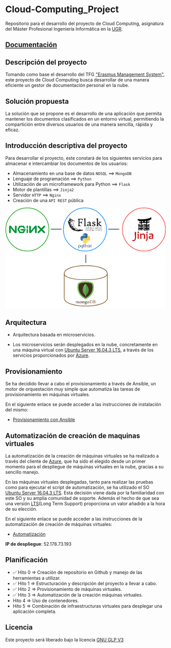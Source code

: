 # Cloud-Computing_Project

Repositorio para el desarrollo del proyecto de Cloud Computing, asignatura del Máster Profesional Ingeniería Informática en la [UGR](https://www.ugr.es/).

## [Documentación](https://ramongago.github.io/Cloud-Computing_Project/)

## Descripción del proyecto

Tomando como base el desarrollo del TFG ["Erasmus Management System"](http://www.emsystem.eu/), este proyecto de Cloud Computing busca desarrollar de una manera eficiente un gestor de documentación personal en la nube.

## Solución propuesta

La solución que se propone es el desarrollo de una aplicación que permita mantener los documentos clasificados en un entorno virtual, permitiendo la compartición entre diversos usuarios de una manera sencilla, rápida y eficaz.

## Introducción descriptiva del proyecto

Para desarrollar el proyecto, este constará de los siguientes servicios para almacenar e intercambiar los documentos de los usuarios:

- Almacenamiento en una base de datos `NOSQL` ==> `MongoDB`
- Lenguaje de programación ==> `Python`
- Utilización de un microframework para Python ==> `Flask`
- Motor de plantillas ==> `Jinja2`
- Servidor `HTTP` ==> `Nginx`
- Creación de una `API REST` pública


![alt text](docs/images/Flask+Mongo+Nginx+Jinja2.png "Diagrama")

## Arquitectura

- Arquitectura basada en microservicios.

- Los microservicios serán desplegados en la nube, concretamente en una máquina virtual con [Ubuntu Server 16.04.3 LTS](https://wiki.ubuntu.com/XenialXerus/ReleaseNotes?_ga=2.130289736.659109912.1510849497-1227624830.1510666285), a través de los servicios proporcionados por [Azure](https://azure.microsoft.com/es-es/).

## Provisionamiento

Se ha decidido llevar a cabo el provisionamiento a través de Ansible, un motor de orquestación muy simple que automatiza las tareas de provisionamiento en máquinas virtuales.

En el siguiente enlace se puede acceder a las instrucciones de instalación del mismo:

- [Provisionamiento con Ansible](provision/ansible)

## Automatización de creación de maquinas virtuales

La automatización de la creación de máquinas virtuales se ha realizado a través del cliente de [Azure](https://azure.microsoft.com/es-es/), que ha sido el elegido desde un primer momento para el despliegue de máquinas virtuales en la nube, gracias a su sencillo manejo.

En las máquinas virtuales desplegadas, tanto para realizar las pruebas como para ejecutar el script de automatización, se ha utilizado el SO [Ubuntu Server 16.04.3 LTS](https://wiki.ubuntu.com/XenialXerus/ReleaseNotes?_ga=2.130289736.659109912.1510849497-1227624830.1510666285). Esta decisión viene dada por la familiaridad con este SO  y su amplia comunidad de soporte. Además el hecho de que sea una versión [LTS](https://wiki.ubuntu.com/LTS)(Long Term Support) proporciona un valor añadido a la hora de su elección.

En el siguiente enlace se puede acceder a las instrucciones de la automatización de creación de máquinas virtuales:

- [Automatización](automation/)

**IP de despliegue**: 52.178.73.193

## Planificación

- :white_check_mark: Hito 0 => Creación de repositorio en Github y manejo de las herramientas a utilizar.
- :white_check_mark: Hito 1 => Estructuración y descripción del proyecto a llevar a cabo.
- :white_check_mark: Hito 2 => Provisionamiento de máquinas virtuales.
- :white_check_mark: Hito 3 => Automatización de la creación máquinas virtuales.
- Hito 4 => Uso de contenedores.
- Hito 5 => Combinación de infraestructuras virtuales para desplegar una aplicación completa.


## Licencia
Este proyecto será liberado bajo la licencia [GNU GLP V3](https://github.com/RamonGago/Cloud-Computing_Project/blob/master/LICENSE)
